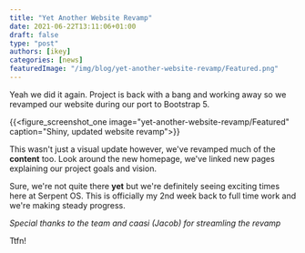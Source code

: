 ```yaml
---
title: "Yet Another Website Revamp"
date: 2021-06-22T13:11:06+01:00
draft: false
type: "post"
authors: [ikey]
categories: [news]
featuredImage: "/img/blog/yet-another-website-revamp/Featured.png"
---
```


Yeah we did it again. Project is back with a bang and working
away so we revamped our website during our port to Bootstrap 5.

<!--more-->

{{<figure_screenshot_one image="yet-another-website-revamp/Featured" caption="Shiny, updated website revamp">}}


This wasn't just a visual update however, we've revamped much of
the **content** too. Look around the new homepage, we've linked new
pages explaining our project goals and vision.

Sure, we're not quite there **yet** but we're definitely seeing
exciting times here at Serpent OS. This is officially my 2nd week
back to full time work and we're making steady progress.

_Special thanks to the team and caasi (Jacob) for streamling the revamp_

Ttfn!
